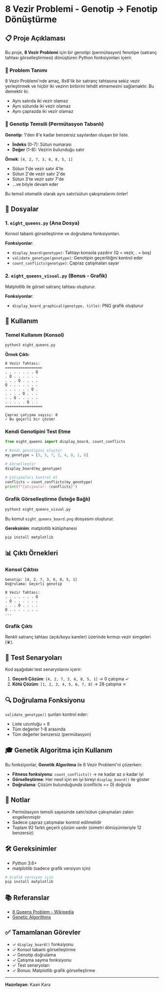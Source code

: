 # 8 Vezir Problemi - Genotip → Fenotip Dönüştürme

## 📋 Proje Açıklaması

Bu proje, **8 Vezir Problemi** için bir genotipi (permütasyon) fenotipe (satranç tahtası görselleştirmesi) dönüştüren Python fonksiyonları içerir.

### 🎯 Problem Tanımı

8 Vezir Problemi'nde amaç, 8x8'lik bir satranç tahtasına sekiz vezir yerleştirmek ve hiçbir iki vezirin birbirini tehdit etmemesini sağlamaktır. Bu demektir ki:
- Aynı satırda iki vezir olamaz
- Aynı sütunda iki vezir olamaz  
- Aynı çaprazda iki vezir olamaz

### 🧬 Genotip Temsili (Permütasyon Tabanlı)

**Genotip**: 1'den 8'e kadar benzersiz sayılardan oluşan bir liste.

- **İndeks** (0-7): Sütun numarası
- **Değer** (1-8): Vezirin bulunduğu satır

**Örnek**: `[4, 2, 7, 3, 6, 8, 5, 1]`
- Sütun 1'de vezir satır 4'te
- Sütun 2'de vezir satır 2'de
- Sütun 3'te vezir satır 7'de
- ...ve böyle devam eder

Bu temsil otomatik olarak aynı satır/sütun çakışmalarını önler!

## 📁 Dosyalar

### 1. `eight_queens.py` (Ana Dosya)
Konsol tabanlı görselleştirme ve doğrulama fonksiyonları.

**Fonksiyonlar**:
- `display_board(genotype)`: Tahtayı konsola yazdırır (Q = vezir, . = boş)
- `validate_genotype(genotype)`: Genotipin geçerliliğini kontrol eder
- `count_conflicts(genotype)`: Çapraz çatışmaları sayar

### 2. `eight_queens_visual.py` (Bonus - Grafik)
Matplotlib ile görsel satranç tahtası oluşturur.

**Fonksiyonlar**:
- `display_board_graphical(genotype, title)`: PNG grafik oluşturur

## 🚀 Kullanım

### Temel Kullanım (Konsol)

```bash
python3 eight_queens.py
```

**Örnek Çıktı**:
```
8 Vezir Tahtası:
=================
. . . . . . . Q
. Q . . . . . .
. . . Q . . . .
Q . . . . . . .
. . . . . . Q .
. . . . Q . . .
. . Q . . . . .
. . . . . Q . .
=================

Çapraz çatışma sayısı: 0
✓ Bu geçerli bir çözüm!
```

### Kendi Genotipini Test Etme

```python
from eight_queens import display_board, count_conflicts

# Kendi genotipini oluştur
my_genotype = [3, 5, 7, 2, 4, 8, 1, 6]

# Görselleştir
display_board(my_genotype)

# Çatışmaları kontrol et
conflicts = count_conflicts(my_genotype)
print(f"Çatışmalar: {conflicts}")
```

### Grafik Görselleştirme (İsteğe Bağlı)

```bash
python3 eight_queens_visual.py
```

Bu komut `eight_queens_board.png` dosyasını oluşturur.

**Gereksinim**: matplotlib kütüphanesi
```bash
pip install matplotlib
```

## 📊 Çıktı Örnekleri

### Konsol Çıktısı
```
Genotip: [4, 2, 7, 3, 6, 8, 5, 1]
Doğrulama: Geçerli genotip

8 Vezir Tahtası:
. . . . . . . Q
. Q . . . . . .
. . . Q . . . .
Q . . . . . . .
...
```

### Grafik Çıktı
Renkli satranç tahtası (açık/koyu kareler) üzerinde kırmızı vezir simgeleri (♛).

## 🧪 Test Senaryoları

Kod aşağıdaki test senaryolarını içerir:

1. **Geçerli Çözüm**: `[4, 2, 7, 3, 6, 8, 5, 1]` → 0 çatışma ✓
2. **Kötü Çözüm**: `[1, 2, 3, 4, 5, 6, 7, 8]` → 28 çatışma ✗

## 🔍 Doğrulama Fonksiyonu

`validate_genotype()` şunları kontrol eder:
- Liste uzunluğu = 8
- Tüm değerler 1-8 arasında
- Tüm değerler benzersiz (permütasyon)

## 🎓 Genetik Algoritma için Kullanım

Bu fonksiyonlar, **Genetik Algoritma** ile 8 Vezir Problemi'ni çözerken:
- **Fitness fonksiyonu**: `count_conflicts()` → ne kadar az o kadar iyi
- **Görselleştirme**: Her nesil için en iyi bireyi `display_board()` ile göster
- **Doğrulama**: Çözüm bulunduğunda (conflicts == 0) doğrula

## 📝 Notlar

- Permütasyon temsili sayesinde satır/sütun çakışmaları zaten engellenmiştir
- Sadece çapraz çatışmalar kontrol edilmelidir
- Toplam 92 farklı geçerli çözüm vardır (simetri dönüşümleriyle 12 benzersiz)

## 🛠️ Gereksinimler

- Python 3.6+
- matplotlib (sadece grafik versiyon için)

```bash
# Grafik versiyon için
pip install matplotlib
```

## 📚 Referanslar

- [8 Queens Problem - Wikipedia](https://en.wikipedia.org/wiki/Eight_queens_puzzle)
- [Genetic Algorithms](https://en.wikipedia.org/wiki/Genetic_algorithm)

## ✅ Tamamlanan Görevler

- ✓ `display_board()` fonksiyonu
- ✓ Konsol tabanlı görselleştirme
- ✓ Genotip doğrulama
- ✓ Çatışma sayma fonksiyonu
- ✓ Test senaryoları
- ✓ Bonus: Matplotlib grafik görselleştirme

---

**Hazırlayan**: Kaan Kara